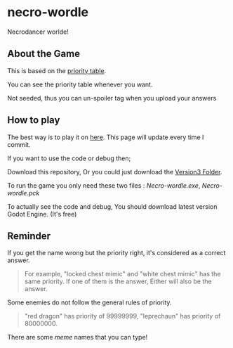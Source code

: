 # necro-wordle
 Necrodancer worlde!
 
 
## About the Game

 This is based on the [priority table](https://docs.google.com/spreadsheets/d/13PsjYHSjpkEd93befvA1K19NNcMIQXafpii335XWuzM/edit#gid=1225283067).
 
  You can see the priority table whenever you want.

 Not seeded, thus you can un-spoiler tag when you upload your answers

## How to play

  The best way is to play it on [here](https://shortcakesweets.github.io/necro-wordle/). This page will update every time I commit.

  If you want to use the code or debug then;

  Download this repository, Or you could just download the [Version3 Folder](https://github.com/shortcakesweets/necro-wordle/tree/main/Version3).
  
  To run the game you only need these two files : *Necro-wordle.exe*, *Necro-wordle.pck*
  
  To actually see the code and debug, You should download latest version Godot Engine. (It's free)

## Reminder

  If you get the name wrong but the priority right, it's considered as a correct answer.
  
  > For example, "locked chest mimic" and "white chest mimic" has the same priority. If one of them is the answer, Either will also be the answer.

  Some enemies do not follow the general rules of priority.
  
  > "red dragon" has priority of 99999999, "leprechaun" has priority of 80000000.

  There are some *meme* names that you can type!
